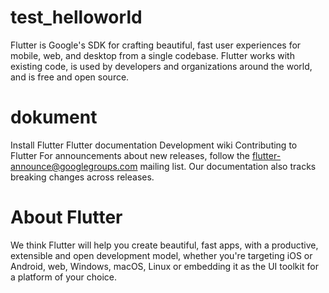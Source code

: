 # test_helloworld
Flutter is Google's SDK for crafting beautiful, fast user experiences for mobile, web, and desktop from a single codebase. Flutter works with existing code, is used by developers and organizations around the world, and is free and open source.
# dokument 
Install Flutter
Flutter documentation
Development wiki
Contributing to Flutter
For announcements about new releases, follow the flutter-announce@googlegroups.com mailing list. Our documentation also tracks breaking changes across releases.
# About Flutter
We think Flutter will help you create beautiful, fast apps, with a productive, extensible and open development model, whether you're targeting iOS or Android, web, Windows, macOS, Linux or embedding it as the UI toolkit for a platform of your choice.
